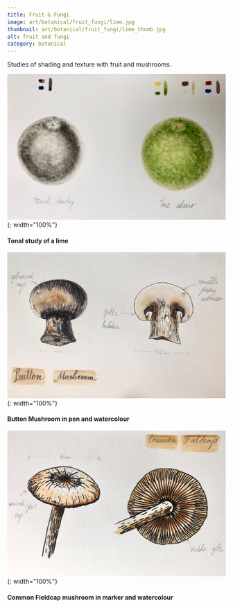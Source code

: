 ```yaml
---
title: Fruit & Fungi
image: art/botanical/fruit_fungi/lime.jpg
thumbnail: art/botanical/fruit_fungi/lime_thumb.jpg
alt: fruit and fungi
category: botanical
---
```


Studies of shading and texture with fruit and mushrooms.

![lime monotone](./assets/img/art/botanical/fruit_fungi/limes_study.jpg){: width="100%"}

#### Tonal study of a lime

![lime monotone](./assets/img/art/botanical/fruit_fungi/mushroom_button.jpg){: width="100%"}

#### Button Mushroom in pen and watercolour

![lime monotone](./assets/img/art/botanical/fruit_fungi/mushroom_fieldcap.jpg){: width="100%"}

#### Common Fieldcap mushroom in marker and watercolour
